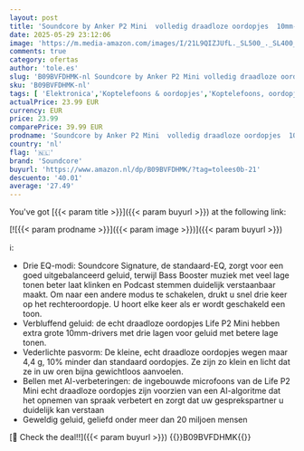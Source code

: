 ```yaml
---
layout: post
title: 'Soundcore by Anker P2 Mini  volledig draadloze oordopjes  10mm-drivers met veel bas  aangepaste EQ  Bluetooth 5.2  36u speeltijd  USB-C voor snelladen  klein formaat voor pendelen  werk Roze '
date: 2025-05-29 23:12:06
image: 'https://m.media-amazon.com/images/I/21L9QIZJUfL._SL500_._SL400_.jpg'
comments: true
category: ofertas
author: 'tole.es'
slug: 'B09BVFDHMK-nl Soundcore by Anker P2 Mini volledig draadloze oordopjes...'
sku: 'B09BVFDHMK-nl'
tags: [ 'Elektronica','Koptelefoons & oordopjes','Koptelefoons, oordopjes & accessoires','Oordopjes','soundcore','🇳🇱', ]
actualPrice: 23.99 EUR
currency: EUR
price: 23.99
comparePrice: 39.99 EUR
prodname: 'Soundcore by Anker P2 Mini  volledig draadloze oordopjes  10mm-drivers met veel bas  aangepaste EQ  Bluetooth 5.2  36u speeltijd  USB-C voor snelladen  klein formaat voor pendelen  werk Roze '
country: 'nl'
flag: '🇳🇱'
brand: 'Soundcore'
buyurl: 'https://www.amazon.nl/dp/B09BVFDHMK/?tag=tolees0b-21'
descuento: '40.01'
average: '27.49'
---
```


You've got [{{< param title >}}]({{< param buyurl >}}) at the following link:

[![{{< param prodname >}}]({{< param image >}})]({{< param buyurl >}})

ℹ️:

- Drie EQ-modi: Soundcore Signature, de standaard-EQ, zorgt voor een goed uitgebalanceerd geluid, terwijl Bass Booster muziek met veel lage tonen beter laat klinken en Podcast stemmen duidelijk verstaanbaar maakt. Om naar een andere modus te schakelen, drukt u snel drie keer op het rechteroordopje. U hoort elke keer als er wordt geschakeld een toon.
- Verbluffend geluid: de echt draadloze oordopjes Life P2 Mini hebben extra grote 10mm-drivers met drie lagen voor geluid met betere lage tonen.
- Vederlichte pasvorm: De kleine, echt draadloze oordopjes wegen maar 4,4 g, 10% minder dan standaard oordopjes. Ze zijn zo klein en licht dat ze in uw oren bijna gewichtloos aanvoelen.
- Bellen met AI-verbeteringen: de ingebouwde microfoons van de Life P2 Mini echt draadloze oordopjes zijn voorzien van een AI-algoritme dat het opnemen van spraak verbetert en zorgt dat uw gesprekspartner u duidelijk kan verstaan
- Geweldig geluid, geliefd onder meer dan 20 miljoen mensen

[🛒 Check the deal!!]({{< param buyurl >}})
{{<world>}}B09BVFDHMK{{</world>}}
